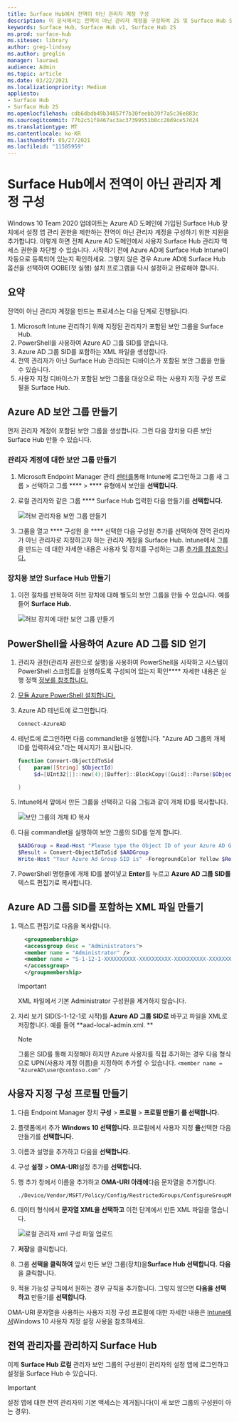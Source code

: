 ```yaml
---
title: Surface Hub에서 전역이 아닌 관리자 계정 구성
description: 이 문서에서는 전역이 아닌 관리자 계정을 구성하여 2S 및 Surface Hub Surface Hub 설명합니다.
keywords: Surface Hub, Surface Hub v1, Surface Hub 2S
ms.prod: surface-hub
ms.sitesec: library
author: greg-lindsay
ms.author: greglin
manager: laurawi
audience: Admin
ms.topic: article
ms.date: 03/22/2021
ms.localizationpriority: Medium
appliesto:
- Surface Hub
- Surface Hub 2S
ms.openlocfilehash: cdb6dbdb49b34857f7b30feebb39f7a5c36e883c
ms.sourcegitcommit: 77b2c51f8467ac3ac37399551b0cc20d9ce57d24
ms.translationtype: MT
ms.contentlocale: ko-KR
ms.lasthandoff: 05/27/2021
ms.locfileid: "11585959"
---
```

# <a name="configure-non-global-admin-accounts-on-surface-hub"></a>Surface Hub에서 전역이 아닌 관리자 계정 구성

Windows 10 Team 2020 업데이트는 Azure AD 도메인에 가입된 Surface Hub 장치에서 설정 앱 관리 권한을 제한하는 전역이 아닌 관리자 계정을 구성하기 위한 지원을 추가합니다. 이렇게 하면 전체 Azure AD 도메인에서 사용자 Surface Hub 관리자 액세스 권한을 차단할 수 있습니다. 시작하기 전에 Azure AD에 Surface Hub Intune이 자동으로 등록되어 있는지 확인하세요. 그렇지 않은 경우 Azure AD에 Surface Hub 옵션을 선택하여 OOBE(첫 실행) 설치 프로그램을 다시 설정하고 완료해야 합니다.

## <a name="summary"></a>요약 

전역이 아닌 관리자 계정을 만드는 프로세스는 다음 단계로 진행됩니다. 

1. Microsoft Intune 관리하기 위해 지정된 관리자가 포함된 보안 그룹을 Surface Hub.
2. PowerShell을 사용하여 Azure AD 그룹 SID를 얻습니다.
3. Azure AD 그룹 SID를 포함하는 XML 파일을 생성합니다.
4. 전역 관리자가 아닌 Surface Hub 관리되는 디바이스가 포함된 보안 그룹을 만들 수 있습니다.
5. 사용자 지정 디바이스가 포함된 보안 그룹을 대상으로 하는 사용자 지정 구성 프로필을 Surface Hub. 


## <a name="create-azure-ad-security-groups"></a>Azure AD 보안 그룹 만들기

먼저 관리자 계정이 포함된 보안 그룹을 생성합니다. 그런 다음 장치용 다른 보안 Surface Hub 만들 수 있습니다.  

### <a name="create-security-group-for-admin-accounts"></a>관리자 계정에 대한 보안 그룹 만들기

1. Microsoft Endpoint Manager 관리 [센터를](https://go.microsoft.com/fwlink/?linkid=2109431)통해 Intune에 로그인하고 그룹 새 그룹 > 선택하고 그룹 ****  >  **** 유형에서 보안을 **선택합니다.** 
2. 로컬 관리자와 같은 그룹 **** Surface Hub 입력한 다음 만들기를 **선택합니다.** 

     ![허브 관리자용 보안 그룹 만들기](images/sh-create-sec-group.png)

3. 그룹을 열고 **** 구성원 을 **** 선택한 다음 구성원 추가를 선택하여 전역 관리자가 아닌 관리자로 지정하고자 하는 관리자 계정을 Surface Hub. Intune에서 그룹을 만드는 데 대한 자세한 내용은 사용자 및 장치를 구성하는 그룹 [추가를 참조합니다.](/mem/intune/fundamentals/groups-add)

### <a name="create-security-group-for-surface-hub-devices"></a>장치용 보안 Surface Hub 만들기

1. 이전 절차를 반복하여 허브 장치에 대해 별도의 보안 그룹을 만들 수 있습니다. 예를 들어 **Surface Hub.** 

     ![허브 장치에 대한 보안 그룹 만들기](images/sh-create-sec-group-devices.png) 

## <a name="obtain-azure-ad-group-sid-using-powershell"></a>PowerShell을 사용하여 Azure AD 그룹 SID 얻기

1. 관리자 권한(관리자 권한으로 실행)을 사용하여 PowerShell을 시작하고 시스템이 PowerShell 스크립트를 실행하도록 구성되어 있는지 확인**** 자세한 내용은 실행 정책 [정보를 참조합니다.](/powershell/module/microsoft.powershell.core/about/about_execution_policies?) 
2. [모듈 Azure PowerShell 설치합니다.](/powershell/azure/install-az-ps)
3. Azure AD 테넌트에 로그인합니다.

    ```powershell
    Connect-AzureAD
    ```

4. 테넌트에 로그인하면 다음 commandlet을 실행합니다. "Azure AD 그룹의 개체 ID를 입력하세요."라는 메시지가 표시됩니다.

    ```powershell
    function Convert-ObjectIdToSid
    {    param([String] $ObjectId)   
         $d=[UInt32[]]::new(4);[Buffer]::BlockCopy([Guid]::Parse($ObjectId).ToByteArray(),0,$d,0,16);"S-1-12-1-$d".Replace(' ','-')
         
    }
    ```

5. Intune에서 앞에서 만든 그룹을 선택하고 다음 그림과 같이 개체 ID를 복사합니다. 

     ![보안 그룹의 개체 ID 복사](images/sh-objectid.png)

6. 다음 commandlet을 실행하여 보안 그룹의 SID를 얻게 합니다.

    ```powershell
    $AADGroup = Read-Host "Please type the Object ID of your Azure AD Group"
    $Result = Convert-ObjectIdToSid $AADGroup
    Write-Host "Your Azure Ad Group SID is" -ForegroundColor Yellow $Result
    ```
    
7. PowerShell 명령줄에 개체 ID를 붙여넣고 **Enter**를 누르고 **Azure AD 그룹 SID를** 텍스트 편집기로 복사합니다. 

## <a name="create-xml-file-containing-azure-ad-group-sid"></a>Azure AD 그룹 SID를 포함하는 XML 파일 만들기

1. 텍스트 편집기로 다음을 복사합니다. 

    ```xml
      <groupmembership>   
      <accessgroup desc = "Administrators">        
      <member name = "Administrator" />        
      <member name = "S-1-12-1-XXXXXXXXXX-XXXXXXXXXX-XXXXXXXXXX-XXXXXXXXXX" />  
      </accessgroup>
      </groupmembership>
      ```
      > [!IMPORTANT]
      > XML 파일에서 기본 Administrator 구성원을 제거하지 않습니다.

2. 자리 보기 SID(S-1-12-1로 시작)를 **Azure AD 그룹 SID로** 바꾸고 파일을 XML로 저장합니다. 예를 들어 **aad-local-admin.xml. ** 

      > [!NOTE]
      > 그룹은 SID를 통해 지정해야 하지만 Azure 사용자를 직접 추가하는 경우 다음 형식으로 UPN(사용자 계정 이름)을 지정하여 추가할 수 있습니다. `<member name = "AzureAD\user@contoso.com" />`

## <a name="create-custom-configuration-profile"></a>사용자 지정 구성 프로필 만들기

1. 다음 Endpoint Manager 장치 **구성**  >  **프로필**  >  **프로필 만들기 를 선택합니다.** 
2. 플랫폼에서 추가 **Windows 10 선택합니다.** 프로필에서 사용자 지정 **을**선택한 다음 만들기를 **선택합니다.**
3. 이름과 설명을 추가하고 다음을 **선택합니다.**
4. 구성 **설정**  >  **OMA-URI**설정 추가를 **선택합니다.**
5. 행 추가 창에서 이름을 추가하고     **OMA-URI 아래에**다음 문자열을 추가합니다. 

    ```OMA-URI
    ./Device/Vendor/MSFT/Policy/Config/RestrictedGroups/ConfigureGroupMembership
    ```
6. 데이터 형식에서 **문자열 XML을 선택하고** 이전 단계에서 만든 XML 파일을 열습니다. 

     ![로컬 관리자 xml 구성 파일 업로드](images/sh-local-admin-config.png)

7. **저장**을 클릭합니다.
8. 그룹 **선택을 클릭하여** 앞서 [](#create-security-group-for-surface-hub-devices) 만든 보안 그룹(장치)을**Surface Hub 선택합니다.** **다음**을 클릭합니다.
9. 적용 가능성 규칙에서 원하는 경우 규칙을 추가합니다. 그렇지 않으면 **다음을 선택하고** 만들기를 **선택합니다.**

OMA-URI 문자열을 사용하는 사용자 지정 구성 프로필에 대한 자세한 내용은 [Intune에서](/mem/intune/configuration/custom-settings-windows-10)Windows 10 사용자 지정 설정 사용을 참조하세요.


## <a name="non-global-admins-managing-surface-hub"></a>전역 관리자를 관리하지 Surface Hub

이제 **Surface Hub 로컬** 관리자 보안 그룹의 구성원이 관리자의 설정 앱에 로그인하고 설정을 Surface Hub 수 있습니다.

> [!IMPORTANT]
> 설정 앱에 대한 전역 관리자의 기본 액세스는 제거됩니다(이 새 보안 그룹의 구성원이 아는 경우).
